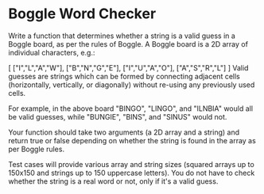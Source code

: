 # Boggle Word Checker

Write a function that determines whether a string is a valid guess in a Boggle board, as per the rules of Boggle. A Boggle board is a 2D array of individual characters, e.g.:

[ ["I","L","A","W"],
  ["B","N","G","E"],
  ["I","U","A","O"],
  ["A","S","R","L"] ]
Valid guesses are strings which can be formed by connecting adjacent cells (horizontally, vertically, or diagonally) without re-using any previously used cells.

For example, in the above board "BINGO", "LINGO", and "ILNBIA" would all be valid guesses, while "BUNGIE", "BINS", and "SINUS" would not.

Your function should take two arguments (a 2D array and a string) and return true or false depending on whether the string is found in the array as per Boggle rules.

Test cases will provide various array and string sizes (squared arrays up to 150x150 and strings up to 150 uppercase letters). You do not have to check whether the string is a real word or not, only if it's a valid guess.